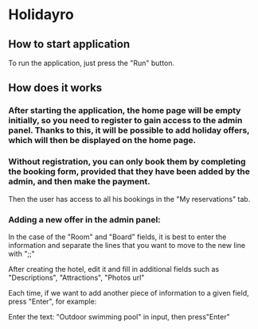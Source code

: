 # Holidayro

## How to start application
To run the application, just press the "Run" button.

## How does it works

### After starting the application, the home page will be empty initially, so you need to register to gain access to the admin panel. Thanks to this, it will be possible to add holiday offers, which will then be displayed on the home page.

### Without registration, you can only book them by completing the booking form, provided that they have been added by the admin, and then make the payment.
Then the user has access to all his bookings in the "My reservations" tab.

### Adding a new offer in the admin panel:

In the case of the "Room" and "Board" fields, it is best to enter the information and separate the lines that you want to move to the new line with ";;"

After creating the hotel, edit it and fill in additional fields such as "Descriptions", "Attractions", "Photos url"

Each time, if we want to add another piece of information to a given field, press "Enter", for example:

Enter the text: "Outdoor swimming pool" in input, then press"Enter"
